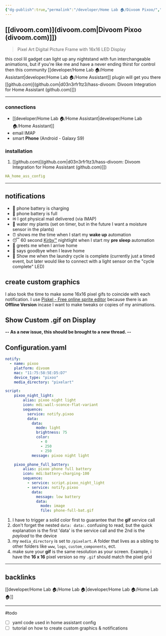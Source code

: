 ```yaml
---
{"dg-publish":true,"permalink":"/developer/Home Lab 🏠/Divoom Pixoo/","noteIcon":""}
---
```


## [[divoom.com)](divoom.com\|Divoom Pixoo (divoom.com)]])
> Pixel Art Digital Picture Frame with 16x16 LED Display

this cool lil gadget can light up any nightstand with fun interchangeable animations, but if you're like me and have a never ending thirst for control then this community [[developer/Home Lab 🏠/Home Assistant\|developer/Home Lab 🏠/Home Assistant]] plugin will get you there [[github.com)](github.com\|d03n3rfr1tz3/hass-divoom: Divoom Integration for Home Assistant (github.com)]]) 

---
### connections
- [[developer/Home Lab 🏠/Home Assistant\|developer/Home Lab 🏠/Home Assistant]]
- email IMAP
- smart **Phone** (Android - Galaxy S9)

### installation
1. [[github.com)](github.com\|d03n3rfr1tz3/hass-divoom: Divoom Integration for Home Assistant (github.com)]]) 
```yaml
HA_home_ass_config
```

---
## notifications
- 🔋 phone battery is charging
- 🔋 phone battery is full
- ✉ I got physical mail delivered (via IMAP)
- 🌵 water my plants (set on timer, but in the future I want a moisture sensor in the plants)
- ⏰ shows me the time when I start my **wake up** automation
- 😴 60 second [Kirby™](https://kirby.nintendo.com/) nightlight when I start my **pre sleep** automation
- 🚪 greets me when I arrive home
- 🚪 says goodbye when I leave home
- 🧺 Show me when the laundry cycle is complete (currently just a timed event, but later would like to connect with a light sensor on the "cycle complete" LED)

## create custom graphics
I also took the time to make some 16x16 pixel gifs to coincide with each notification. I use [Piskel - Free online sprite editor](https://www.piskelapp.com/) because there is an **Offline Version** incase I want to make tweaks or copies of my animations. 

## Show Custom .gif on Display
**-- As a new issue, this should be brought to a new thread. --** 

## Configuration.yaml 
```yml
notify:
  - name: pixoo
    platform: divoom
    mac: "11:75:58:5E:D5:D7"
    device_type: "pixoo"
    media_directory: "pixelart"

script:
    pixoo_night_light:
        alias: pixoo night light
        icon: mdi:wall-sconce-flat-variant
        sequence:
          service: notify.pixoo
          data:
            data:
              mode: light
              brightness: 75
              color:
                - 0
                - 250
                - 250
            message: pixoo night light

    pixoo_phone_full_battery:
        alias: pixoo phone full battery
        icon: mdi:battery-charging-100
        sequence:
          - service: script.pixoo_night_light
          - service: notify.pixoo
            data:
              message: low battery
              data:
                mode: image
                file: phone-full-bat.gif
```

1. I have to trigger a solid color first to guarantee that the **gif** service call
2. don't forget the nested `data: data:`. confusing to read, but the quick explanation is the first 'data' is the service call and the 2nd is the _payload_ to the device
3. my `media_directory` is set to `/pixelart`. A folder that lives as a sibling to other folders like `www`, `logs`, `custom_components`, ect. 
4. make sure your **gif** is the same resolution as your screen. Example, i have the **16 x 16** pixel version so my `.gif` should match the pixel grid

---
## backlinks
[[developer/Home Lab 🏠/Home Lab 🏠\|developer/Home Lab 🏠/Home Lab 🏠]]

---

#todo 
- [ ] yaml code used in home assistant config
- [ ] tutorial on how to create custom graphics & notifications